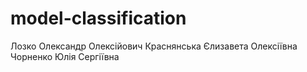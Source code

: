 # model-classification
Лозко Олександр Олексійович
Краснянська Єлизавета Олексіївна
Чорненко Юлія Сергіївна 
